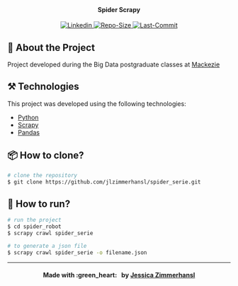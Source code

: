 <h4 align="center">
    <br />
    Spider Scrapy
    <br />
</h4>

<p align="center">

<a href="https://www.linkedin.com/in/jessica-zimmerhansl">
    <img alt="Linkedin" src="https://img.shields.io/badge/JessicaZimmerhansl-60a839?style=flat-square&logo=LinkedIn&labelColor=#60a839">
  </a>   
     <a href="https://github.com/jlzimmerhansl/spider_serie">
    <img alt="Repo-Size" src="https://img.shields.io/github/repo-size/jlzimmerhansl/spider_serie?color=%2360a839&style=flat-square">
  </a>    
                                                                                                         
  <a href="https://github.com/jlzimmerhansl/spider_serie/commits/master">
    <img alt="Last-Commit" src="https://img.shields.io/github/last-commit/jlzimmerhansl/spider_serie?color=%2360a839&style=flat-square">
  </a>

</p>

## :bookmark: About the Project

Project developed during the Big Data postgraduate classes at [Mackezie][url-mackenzie]

## :hammer_and_pick: Technologies

This project was developed using the following technologies:

- [Python][url-python]
- [Scrapy][url-scrapy]
- [Pandas][url-pandas]

## :package: How to clone?

```bash
# clone the repository
$ git clone https://github.com/jlzimmerhansl/spider_serie.git
```

## :rocket: How to run?

```bash
# run the project
$ cd spider_robot
$ scrapy crawl spider_serie

# to generate a json file
$ scrapy crawl spider_serie -o filename.json
```

---

<h4 align="center">
Made with :green_heart: &nbsp; by <a href="https://www.linkedin.com/in/jessica-zimmerhansl" target="_blank">Jessica Zimmerhansl</a>
</h4>

[url-python]: https://www.python.org/
[url-scrapy]: https://scrapy.org/
[url-pandas]: https://pandas.pydata.org/
[url-license]: https://github.com/jlzimmerhansl/LetMeAsk/blob/master/LICENSE
[url-mackenzie]: https://www.mackenzie.br/pos-graduacao/especializacao/sao-paulo-higienopolis/tecnologia-da-informacao/ciencia-de-dados-big-data-analytics
